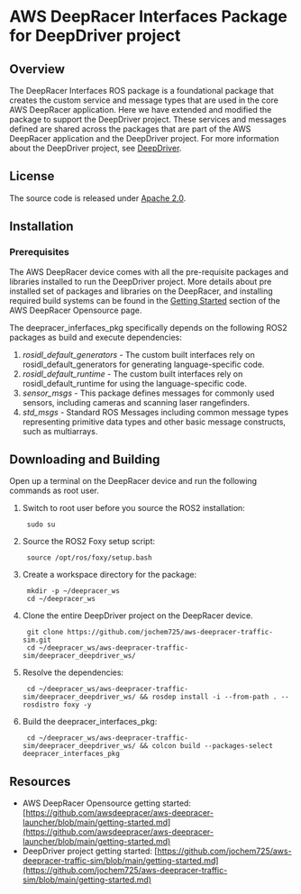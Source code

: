 # AWS DeepRacer Interfaces Package for DeepDriver project

## Overview

The DeepRacer Interfaces ROS package is a foundational package that creates the custom service and message types that are used in the core AWS DeepRacer application. Here we have extended and modified the package to support the DeepDriver project. These services and messages defined are shared across the packages that are part of the AWS DeepRacer application and the DeepDriver project. For more information about the DeepDriver project, see [DeepDriver](https://github.com/jochem725/aws-deepracer-traffic-sim).

## License

The source code is released under [Apache 2.0](https://aws.amazon.com/apache-2-0/).

## Installation

### Prerequisites

The AWS DeepRacer device comes with all the pre-requisite packages and libraries installed to run the DeepDriver project. More details about pre installed set of packages and libraries on the DeepRacer, and installing required build systems can be found in the [Getting Started](https://github.com/awsdeepracer/aws-deepracer-launcher/blob/main/getting-started.md) section of the AWS DeepRacer Opensource page.

The deepracer_inferfaces_pkg specifically depends on the following ROS2 packages as build and execute dependencies:

1. *rosidl_default_generators* - The custom built interfaces rely on rosidl_default_generators for generating language-specific code.
2. *rosidl_default_runtime* - The custom built interfaces rely on rosidl_default_runtime for using the language-specific code.
3. *sensor_msgs* - This package defines messages for commonly used sensors, including cameras and scanning laser rangefinders.
4. *std_msgs* - Standard ROS Messages including common message types representing primitive data types and other basic message constructs, such as multiarrays.



## Downloading and Building

Open up a terminal on the DeepRacer device and run the following commands as root user.

1. Switch to root user before you source the ROS2 installation:

        sudo su

1. Source the ROS2 Foxy setup script:

        source /opt/ros/foxy/setup.bash

1. Create a workspace directory for the package:

        mkdir -p ~/deepracer_ws
        cd ~/deepracer_ws

2. Clone the entire DeepDriver project on the DeepRacer device.

        git clone https://github.com/jochem725/aws-deepracer-traffic-sim.git
        cd ~/deepracer_ws/aws-deepracer-traffic-sim/deepracer_deepdriver_ws/

3. Resolve the dependencies:

        cd ~/deepracer_ws/aws-deepracer-traffic-sim/deepracer_deepdriver_ws/ && rosdep install -i --from-path . --rosdistro foxy -y

4. Build the deepracer_interfaces_pkg:

        cd ~/deepracer_ws/aws-deepracer-traffic-sim/deepracer_deepdriver_ws/ && colcon build --packages-select deepracer_interfaces_pkg

## Resources

* AWS DeepRacer Opensource getting started: [https://github.com/awsdeepracer/aws-deepracer-launcher/blob/main/getting-started.md](https://github.com/awsdeepracer/aws-deepracer-launcher/blob/main/getting-started.md)
* DeepDriver project getting started: [https://github.com/jochem725/aws-deepracer-traffic-sim/blob/main/getting-started.md](https://github.com/jochem725/aws-deepracer-traffic-sim/blob/main/getting-started.md)
